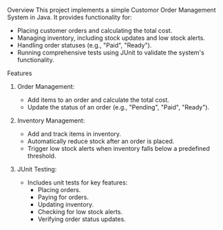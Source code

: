 Overview
This project implements a simple Customor Order Management System in Java. It provides functionality for:
- Placing customer orders and calculating the total cost.
- Managing inventory, including stock updates and low stock alerts.
- Handling order statuses (e.g., "Paid", "Ready").
- Running comprehensive tests using JUnit to validate the system's functionality.

Features
1. Order Management:
   - Add items to an order and calculate the total cost.
   - Update the status of an order (e.g., "Pending", "Paid", "Ready").

2. Inventory Management:
   - Add and track items in inventory.
   - Automatically reduce stock after an order is placed.
   - Trigger low stock alerts when inventory falls below a predefined threshold.

3. JUnit Testing:
   - Includes unit tests for key features:
     - Placing orders.
     - Paying for orders.
     - Updating inventory.
     - Checking for low stock alerts.
     - Verifying order status updates.
